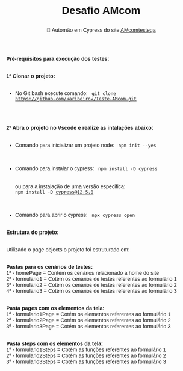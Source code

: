 <font face="Arial">

<h1><p align="center"></b>Desafio AMcom</b></h1>

<p align="center">🚀 Automão em Cypress do site <a href="https://amcomtesteqa.z15.web.core.windows.net/">AMcomtesteqa </a> </P>
<br>
<br> 

<p align=”left”>
<b> Pré-requisitos para execução dos testes: </b><br><br>

<b>1º Clonar o projeto: </b><br><br>

- No Git bash execute comando: <code> git clone https://github.com/karibeirov/Teste-AMcom.git </code><br><br><br>

<b>2º Abra o projeto no Vscode e realize as intalações abaixo: </b><br><br>

- Comando para inicializar um projeto node: <code> npm init --yes </code> <br><br>

- Comando para instalar o cypress: <code> npm install -D cypress  </code> <br><br>
ou para a instalação de uma versão especifica: <code> npm install -D cypress@12.5.0 </code><br><br>

- Comando para abrir o cypress: <code> npx cypress open  </code> <br><br>
</P>

<p align=”left”>
<b>Estrutura do projeto:</b><br><br>

Utilizado o page objects o projeto foi estruturado em: <br><br>

<b>Pastas para os cenários de testes:</b><br>
1ª - homePage = Contém os cenários relacionado a home do site<br>
2ª - formulario1 = Cotém os cenários de testes referentes ao formulário 1<br>
3ª - formulario2 = Cotém os cenários de testes referentes ao formulário 2<br>
4ª - formulario3 = Cotém os cenários de testes referentes ao formulário 3<br><br>

<b>Pasta pages com os elementos da tela:</b><br>
1ª - formulario1Page = Cotém os elementos referentes ao formulário 1<br>
2ª - formulario2Page = Cotém os elementos referentes ao formulário 2<br>
3ª - formulario3Page = Cotém os elementos referentes ao formulário 3<br><br>

<b>Pasta steps com os elementos da tela:</b><br>
1ª - formulario1Steps = Cotém as funções referentes ao formulário 1<br>
2ª - formulario2Steps = Cotém as funções referentes ao formulário 2<br>
3ª - formulario3Steps = Cotém as funções referentes ao formulário 3<br><br>
</P> 
</font>
